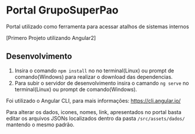 # Portal GrupoSuperPao

Portal utilizado como ferramenta para acessar atalhos de sistemas internos

[Primero Projeto utilizando Angular2]


## Desenvolvimento

1. Insira o comando `npm install` no no terminal(Linux) ou prompt de comando(Windows) para realizar o download das dependencias.
2. Para subir o servidor de desenvolvimento insira o camando `ng serve` no terminal(Linux) ou prompt de comando(Windows).

Foi utilizado o Angular CLI, para mais informações: https://cli.angular.io/

Para alterar os dados, icones, nomes, link, apresentados no portal basta editar os arquivos JSONs localizados dentro da pasta `/src/assets/dados/` mantendo o mesmo padrão.
